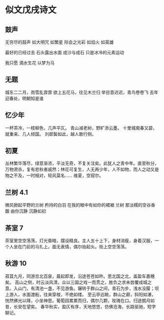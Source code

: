 # 似文戊戌诗文

## 鼓声
无穷尽的鼓声
如大明咒
如繁星
际会之光彩
如焰火
如英雄

最好的已经过去
石头露出水面
成沙与成石
只是冰冷的元素运动

我只愿
滴水生花
以梦为马

## 无题
城东二二月，雨雪乱霏霏
欲上五花马，往见木兰归
举目意迟迟，青鸟卷卷飞
去年迎春处，明朝知是谁

##  忆少年
一杯茶冷，一枝柳色，几声平仄。
青山减老树，野旷添云墨。
十里城南春又碧，就重来、几人倾国。
刘郎鬓如此，越人歌行侧。

## 初夏
丛林繁华落尽，绿意渐浓，平淡无奇，不复关注矣。此犹人之青中年。直至秋分，万物肃杀，复有悲秋者戚然；林花可复生，人无再少年，人不如物，而人之动又是物之不及，一时相对，轻风莫名……
维夏，空寂尔。

## 兰树 4.1
微风掀起平野的兰树
矜持的白羽
在我的眼中有如你的裙裾
兰树
那淡糯的空谷香馥
由你沉静
沉静如初

## 茶室 7
茶室里空空荡荡，灯光昏暗，摆设精良。主人五十上下，身材消瘦，身着汉服，一个人坐在门前的马扎上。面无表情，偶尔抬起头。街上空空荡荡。

## 秋游 10
菽苴九月，同游京北百泉，晨起即发，沿途苍苍如昨。思北国之北，盖盈车嘉穗矣。
高山之侧，时云淡风清，众以三国之戏一而贯之，胜负之求未尝覆成城之意。入山门，有清池一盏，不见游鱼。辗转于群山之间，青石为步，浅水没履；坝上游人，水面渡船，往来穿梭，不绝如缕。
至云亭远眺，群山之巅，斜阳如瀑，恍然佛光以降，小坐神思。葡萄园累累而归，偶尔几颗，玫瑰在口。归途朗月如昔，长安在望矣。
春华秋实，盈仄有序，天地悠悠，仿佛沧海，长路驱驰，短字聊记。